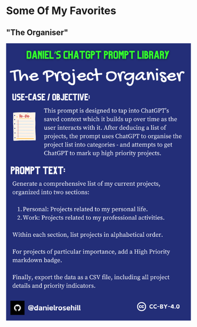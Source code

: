 # Some Of My Favorites

## "The Organiser"

![Organiser](/Prompt-Library/Image-Versions/the-organiser.png)